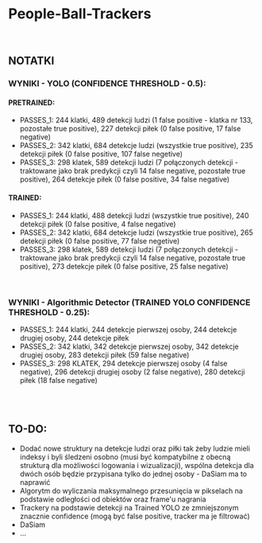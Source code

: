# People-Ball-Trackers

<br>

## NOTATKI

### WYNIKI - YOLO (CONFIDENCE THRESHOLD - 0.5):
#### PRETRAINED:
- PASSES_1: 244 klatki, 489 detekcji ludzi (1 false positive - klatka nr 133, pozostałe true positive), 227 detekcji piłek (0 false positive, 17 false negative)
- PASSES_2: 342 klatki, 684 detekcje ludzi (wszystkie true positive), 235 detekcji piłek (0 false positive, 107 false negetive)
- PASSES_3: 298 klatek, 589 detekcji ludzi (7 połączonych detekcji - traktowane jako brak predykcji czyli 14 false negative, pozostałe true positive), 264 detekcje piłek (0 false positive, 34 false negative)
#### TRAINED:
- PASSES_1: 244 klatki, 488 detekcji ludzi (wszystkie true positive), 240 detekcji piłek (0 false positive, 4 false negative)
- PASSES_2: 342 klatki, 684 detekcje ludzi (wszystkie true positive), 265 detekcji piłek (0 false positive, 77 false negetive)
- PASSES_3: 298 klatek, 589 detekcji ludzi (7 połączonych detekcji - traktowane jako brak predykcji czyli 14 false negative, pozostałe true positive), 273 detekcje piłek (0 false positive, 25 false negative)

<br>

### WYNIKI - Algorithmic Detector (TRAINED YOLO CONFIDENCE THRESHOLD - 0.25):
- PASSES_1: 244 klatki, 244 detekcje pierwszej osoby, 244 detekcje drugiej osoby, 244 detekcje piłek
- PASSES_2: 342 klatki, 342 detekcje pierwszej osoby, 342 detekcje drugiej osoby, 283 detekcji piłek (59 false negative)
- PASSES_3: 298 KLATEK, 294 detekcje pierwszej osoby (4 false negative), 296 detekcji drugiej osoby (2 false negative), 280 detekcji piłek (18 false negative)
  
<br><br>

## TO-DO:
- Dodać nowe struktury na detekcje ludzi oraz piłki tak żeby ludzie mieli indeksy i byli śledzeni osobno (musi być kompatybilne z obecną strukturą dla możliwości logowania i wizualizacji), wspólna detekcja dla dwóch osób będzie przypisana tylko do jednej osoby - DaSiam ma to naprawić
- Algorytm do wyliczania maksymalnego przesunięcia w pikselach na podstawie odległości od obiektów oraz frame'u nagrania
- Trackery na podstawie detekcji na Trained YOLO ze zmniejszonym znacznie confidence (mogą być false positive, tracker ma je filtrować)
- DaSiam
- ...

